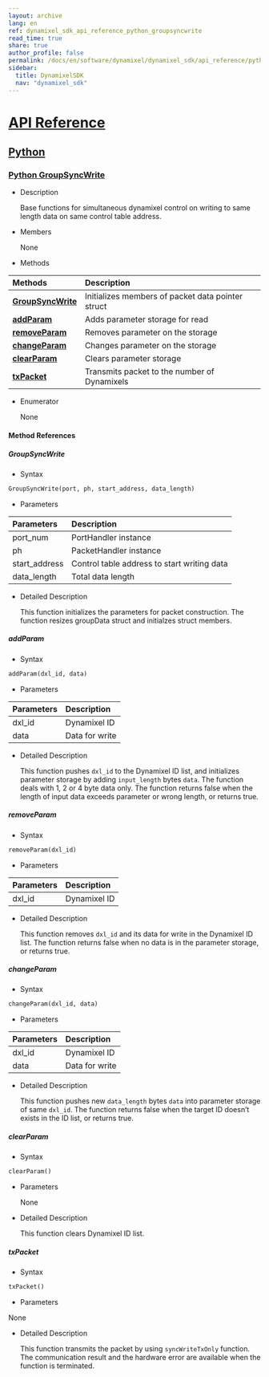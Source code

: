 ```yaml
---
layout: archive
lang: en
ref: dynamixel_sdk_api_reference_python_groupsyncwrite
read_time: true
share: true
author_profile: false
permalink: /docs/en/software/dynamixel/dynamixel_sdk/api_reference/python/python_groupsyncwrite/
sidebar:
  title: DynamixelSDK
  nav: "dynamixel_sdk"
---
```


<div style="counter-reset: h1 4"></div>
<div style="counter-reset: h2 3"></div>
<div style="counter-reset: h3 2"></div>

# [API Reference](#api-reference)

## [Python](#python)

### [Python GroupSyncWrite](#python-groupsyncwrite)

- Description

  Base functions for simultaneous dynamixel control on writing to same length data on same control table address.

- Members

  None


- Methods

| Methods                                                      | Description                                       |
|:-------------------------------------------------------------|:--------------------------------------------------|
| **[GroupSyncWrite](#groupsyncwrite)**                        | Initializes members of packet data pointer struct |
| **[addParam](#addparam)**                                    | Adds parameter storage for read                   |
| **[removeParam](#removeparam)**                              | Removes parameter on the storage                  |
| **[changeParam](#changeparam)**                              | Changes parameter on the storage                  |
| **[clearParam](#clearparam)**                                | Clears parameter storage                          |
| **[txPacket](#txpacket)**                                    | Transmits packet to the number of Dynamixels      |



- Enumerator

  None

#### Method References

##### GroupSyncWrite
- Syntax
``` python
GroupSyncWrite(port, ph, start_address, data_length)
```
- Parameters

| Parameters       | Description                                 |
|:-----------------|:--------------------------------------------|
| port_num         | PortHandler instance                        |
| ph               | PacketHandler instance                      |
| start_address    | Control table address to start writing data |
| data_length      | Total data length                           |

- Detailed Description

   This function initializes the parameters for packet construction. The function resizes groupData struct and initialzes struct members.


##### addParam
- Syntax
``` python
addParam(dxl_id, data)
```
- Parameters

| Parameters   | Description                |
|:-------------|:---------------------------|
| dxl_id       | Dynamixel ID               |
| data         | Data for write             |

- Detailed Description

   This function pushes `dxl_id` to the Dynamixel ID list, and initializes parameter storage by adding `input_length` bytes `data`. The function deals with 1, 2 or 4 byte data only. The function returns false when the length of input data exceeds parameter or wrong length, or returns true.


##### removeParam
- Syntax
``` python
removeParam(dxl_id)
```
- Parameters

| Parameters   | Description                |
|:-------------|:---------------------------|
| dxl_id       | Dynamixel ID               |

- Detailed Description

   This function removes `dxl_id` and its data for write in the Dynamixel ID list. The function returns false when no data is in the parameter storage, or returns true.


##### changeParam
- Syntax
``` python
changeParam(dxl_id, data)
```
- Parameters

| Parameters   | Description                |
|:-------------|:---------------------------|
| dxl_id       | Dynamixel ID               |
| data         | Data for write             |

- Detailed Description

   This function pushes new `data_length` bytes `data` into parameter storage of same `dxl_id`. The function returns false when the target ID doesn’t exists in the ID list, or returns true.


##### clearParam
- Syntax
``` python
clearParam()
```
- Parameters

   None

- Detailed Description

   This function clears Dynamixel ID list.


##### txPacket
- Syntax
``` python
txPacket()
```
- Parameters

None

- Detailed Description

   This function transmits the packet by using `syncWriteTxOnly` function. The communication result and the hardware error are available when the function is terminated.
